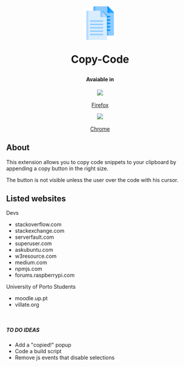 <h1 align="center">
  <img width="90" src="/icons/copy-128.png" />
  <p>Copy-Code</p>
</h1>

<h4  align="center">Avaiable in </h4>

<a target="_blank" href="https://addons.mozilla.org/en-US/firefox/addon/copy-code">
<div  align="center">
<img  src="https://upload.wikimedia.org/wikipedia/commons/thumb/a/a0/Firefox_logo%2C_2019.svg/1200px-Firefox_logo%2C_2019.svg.png"  height="60">
<p align="center">Firefox</p>
</div>
</a>

<a target="_blank" href="https://chrome.google.com/webstore/detail/copy-code/heokjaibaafegafgaaodfgjjgjffnenk">
<div  align="center">
<img  src="https://upload.wikimedia.org/wikipedia/commons/thumb/e/e1/Google_Chrome_icon_%28February_2022%29.svg/1024px-Google_Chrome_icon_%28February_2022%29.svg.png"  height="60">
<p>Chrome</p>
</div>
</a>

## About

This extension allows you to copy code snippets to your clipboard by appending a copy button in the right size.

The button is not visible unless the user over the code with his cursor.

## Listed websites

Devs
- stackoverflow.com
- stackexchange.com
- serverfault.com
- superuser.com
- askubuntu.com
- w3resource.com
- medium.com
- npmjs.com
- forums.raspberrypi.com

University of Porto Students
- moodle.up.pt
- villate.org

<br>

##### TO DO IDEAS
- Add a "copied!" popup
- Code a build script
- Remove js events that disable selections
